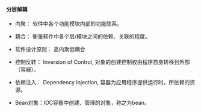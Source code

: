 #### 分层解耦
* 内聚： 软件中各个功能模块内部的功能联系。

* 耦合： 衡量软件中各个层/模块之间的依赖、关联的程度。

* 软件设计原则： 高内聚低耦合

* 控制反转： Inversion of Control, 对象的创建控制权由程序自身转移到外部（容器）。

* 依赖注入： Dependency Injection, 容器为应用程序提供运行时，所依赖的资源。

* Bean对象：IOC容器中创建、管理的对象，称之为bean。
